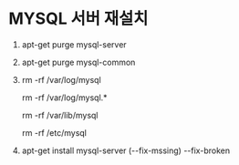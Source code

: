 # MYSQL 서버 재설치

1) apt-get purge mysql-server

2) apt-get purge mysql-common

3)
    rm -rf /var/log/mysql
    
    rm -rf /var/log/mysql.*
    
    rm -rf /var/lib/mysql
    
    rm -rf /etc/mysql

4) apt-get install mysql-server (--fix-mssing) --fix-broken